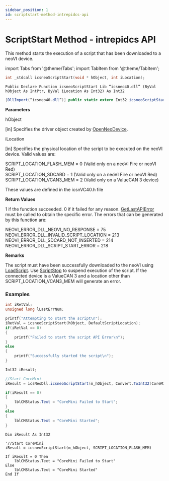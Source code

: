 ```yaml
---
sidebar_position: 1
id: scriptstart-method-intrepidcs-api
---
```


# ScriptStart Method - intrepidcs API

This method starts the execution of a script that has been downloaded to a neoVI device.

import Tabs from '@theme/Tabs';
import TabItem from '@theme/TabItem';

<Tabs>
<TabItem value="cpp" label="C/C++ Declare" default>

```cpp
int _stdcall icsneoScriptStart(void * hObject, int iLocation);
```
</TabItem>

<TabItem value="vbnet" label="Visual Basic .NET Declare">

```vbnet
Public Declare Function icsneoScriptStart Lib “icsneo40.dll” (ByVal hObject As IntPtr, ByVal iLocation As Int32) As Int32
```
</TabItem>

<TabItem value="c#" label="C# Declare">

```csharp
[DllImport(“icsneo40.dll”)] public static extern Int32 icsneoScriptStart(IntPtr hObject, Int32 iLocation);
```
</TabItem>
</Tabs>

**Parameters**

hObject

\[in] Specifies the driver object created by [OpenNeoDevice](../../basic-functions-overview-intrepidcs-api/openneodevice-method-intrepidcs-api).

iLocation

\[in] Specifies the physical location of the script to be executed on the neoVI device. Valid values are:

SCRIPT\_LOCATION\_FLASH\_MEM = 0 (Valid only on a neoVI Fire or neoVI Red) <br/>
SCRIPT\_LOCATION\_SDCARD = 1 (Valid only on a neoVI Fire or neoVI Red) <br/>
SCRIPT\_LOCATION\_VCAN3\_MEM = 2 (Valid only on a ValueCAN 3 device)

These values are defined in the icsnVC40.h file

**Return Values**

1 if the function succeeded. 0 if it failed for any reason. [GetLastAPIError](../../error-functions-overview-intrepidcs-api/getlastapierror-method-intrepidcs-api) must be called to obtain the specific error. The errors that can be generated by this function are:

NEOVI\_ERROR\_DLL\_NEOVI\_NO\_RESPONSE = 75 <br/>
NEOVI\_ERROR\_DLL\_INVALID\_SCRIPT\_LOCATION = 213 <br/>
NEOVI\_ERROR\_DLL\_SDCARD\_NOT\_INSERTED = 214 <br/>
NEOVI\_ERROR\_DLL\_SCRIPT\_START\_ERROR = 218 <br/>

**Remarks**

The script must have been successfully downloaded to the neoVI using [LoadScript](scriptload-method-intrepidcs-api). Use [ScriptStop](scriptstop-method-intrepidcs-api) to suspend execution of the script. If the connected device is a ValueCAN 3 and a location other than SCRIPT\_LOCATION\_VCAN3\_MEM will generate an error.

### Examples

<Tabs>
<TabItem value="cpp" label="C/C++ Example" default>

```cpp
int iRetVal;
unsigned long lLastErrNum;

printf("Attempting to start the script\n");
iRetVal = icsneoScriptStart(hObject, DefaultScriptLocation);
if(iRetVal == 0)
{
    printf("Failed to start the script API Error\n");
}
else
{
    printf("Successfully started the script\n");
}
```
</TabItem>

<TabItem value="c#" label="C# Example">

```csharp
Int32 iResult;

//Start CoreMini
iResult = icsNeoDll.icsneoScriptStart(m_hObject, Convert.ToInt32(CoreMiniStoreLocation.SCRIPT_LOCATION_FLASH_MEM));

if(iResult == 0)
{
    lblCMStatus.Text = "CoreMini Failed to Start";
}
else
{
    lblCMStatus.Text = "CoreMini Started";
}
```
</TabItem>

<TabItem value="vbnet" label="Visual Basic .NET Example">

```vbnet
Dim iResult As Int32

'//Start CoreMini
iResult = icsneoScriptStart(m_hObject, SCRIPT_LOCATION_FLASH_MEM)

If iResult = 0 Then
    lblCMStatus.Text = "CoreMini Failed to Start"
Else
    lblCMStatus.Text = "CoreMini Started"
End If
```
</TabItem>
</Tabs>
